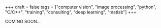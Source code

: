 +++
draft = false
tags = ["computer vision", "image processing", "python", "C/C++", "training", "consulting", "deep learning", "matlab"]
+++

COMING SOON... 